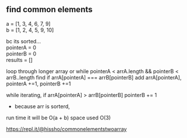 ## find common elements

a = [1, 3, 4, 6, 7, 9]  
b = [1, 2, 4, 5, 9, 10]

bc its sorted...  
pointerA = 0  
pointerB = 0  
results = []

loop through longer array or
while pointerA < arrA.length && pointerB < arrB..length
find if arrA[pointerA] === arrB[pointerB]
add arrA[pointerA], pointerA +=1, pointerB +=1

while iterating, if arrA[pointerA] > arrB[pointerB] pointerB += 1

- because arr is sorterd,

run time it will be O(a + b)
space used O(3)

https://repl.it/@hissho/commonelementstwoarray
